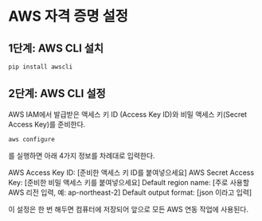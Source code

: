 # AWS 자격 증명 설정

## 1단계: AWS CLI 설치
```bash
pip install awscli
```
## 2단계: AWS CLI 설정
AWS IAM에서 발급받은 액세스 키 ID (Access Key ID)와 비밀 액세스 키(Secret Access Key)를 준비한다.
```bash
aws configure
```
를 실행하면 아래 4가지 정보를 차례대로 입력한다.

AWS Access Key ID: [준비한 액세스 키 ID를 붙여넣으세요]
AWS Secret Access Key: [준비한 비밀 액세스 키를 붙여넣으세요]
Default region name: [주로 사용할 AWS 리전 입력, 예: ap-northeast-2]
Default output format: [json 이라고 입력]

이 설정은 한 번 해두면 컴퓨터에 저장되어 앞으로 모든 AWS 연동 작업에 사용된다.